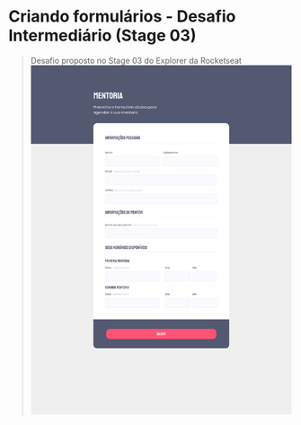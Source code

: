 # Criando formulários - Desafio Intermediário (Stage 03)

> Desafio proposto no Stage 03 do Explorer da Rocketseat
![Screenshot](preview.jpeg)


</table>